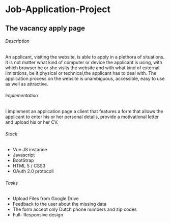 # Job-Application-Project

## The vacancy apply page 

###### Description


An applicant, visiting the website, is able to apply in a plethora of situations. 
It is not matter what kind of computer or device the applicant is using, with which browser he or she visits the website 
and with what kind of external limitations, be it physical or technical,the applicant has to deal with. 
The application process on the website is unambiguous, accessible, easy to use as well as attractive. 


###### Implementation
I implement an application page a client that features a form that allows
the applicant to enter his or her personal details, provide a motivational letter and upload his or her CV. 

###### Stack
* Vue.JS instance
* Javascript
* BootStrap
* HTML 5 / CSS3
* OAuth 2.0 protocoll

###### Tasks
* Upload Files from Google Drive
* Feedback to the user about the missing data
* The form accept only Dutch phone numbers and zip codes
* Full- Responsive design


